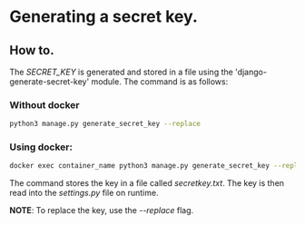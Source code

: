 # Generating a secret key.

## How to.

The *SECRET_KEY* is generated and stored in a file using the 'django-generate-secret-key' module. The command is as follows:

### Without docker
```bash
python3 manage.py generate_secret_key --replace
```

### Using docker:

```bash
docker exec container_name python3 manage.py generate_secret_key --replace
```

The command stores the key in a file called *secretkey.txt*. The key is then read into the *settings.py* file on runtime. 

**NOTE**: To replace the key, use the *--replace* flag.